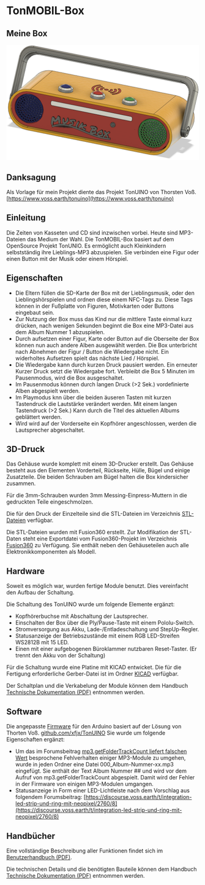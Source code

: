# TonMOBIL-Box
## Meine Box
![TonMOBIL-Box](Bilder/TonMOBIL-Box.png)
## Danksagung
Als Vorlage für mein Projekt diente das Projekt TonUINO von Thorsten Voß.
[https://www.voss.earth/tonuino](https://www.voss.earth/tonuino)
## Einleitung
Die Zeiten von Kasseten und CD sind inzwischen vorbei. Heute sind MP3-Dateien das Medium der Wahl.
Die TonMOBIL-Box basiert auf dem OpenSource Projekt TonUNIO. Es ermöglicht auch Kleinkindern selbstständig ihre Lieblings-MP3 abzuspielen. Sie verbinden eine Figur oder einen Button mit der Musik oder einem Hörspiel.
## Eigenschaften
- Die Eltern füllen die SD-Karte der Box mit der Lieblingsmusik, oder den Lieblingshörspielen und ordnen diese einem NFC-Tags zu. Diese Tags können in der Fußplatte von Figuren, Motivkarten oder Buttons eingebaut sein.
- Zur Nutzung der Box muss das Kind nur die mittlere Taste einmal kurz drücken, nach wenigen Sekunden beginnt die Box eine MP3-Datei aus dem Album Nummer 1 abzuspielen.
- Durch aufsetzen einer Figur, Karte oder Button auf die Oberseite der Box können nun auch andere Alben ausgewählt werden. Die Box unterbricht nach Abnehmen der Figur / Button die Wiedergabe nicht. Ein widerholtes Aufsetzen spielt das nächste Lied / Hörspiel. 
- Die Wiedergabe kann durch kurzen Druck pausiert werden. Ein erneuter Kurzer Druck setzt die Wiedergabe fort. Verbleibt die Box 5 Minuten im Pausenmodus, wird die Box ausgeschaltet.
- Im Pausenmodus können durch langen Druck (>2 Sek.) vordefinierte Alben abgespielt werden.
- Im Playmodus knn über die beiden äuseren Tasten mit kurzen Tastendruck die Lautstärke verändert werden. Mit einem langen Tastendruck (>2 Sek.) Kann durch die Titel des aktuellen Albums geblättert werden.
- Wird wird auf der Vorderseite ein Kopfhörer angeschlossen, werden die Lautsprecher abgeschaltet.
## 3D-Druck
Das Gehäuse wurde komplett mit einem 3D-Drucker erstellt. Das Gehäuse besteht aus den Elementen Vorderteil, Rückseite, Hülle, Bügel und einige Zusatzteile. Die beiden Schrauben am Bügel halten die Box kindersicher zusammen.

Für die 3mm-Schrauben wurden 3mm Messing-Einpress-Muttern in die gedruckten Teile eingeschmolzen.

Die für den Druck der Einzelteile sind die STL-Dateien im Verzeichnis [STL-Dateien](STL-Dateien) verfügbar. 

Die STL-Dateien wurden mit Fusion360 erstellt. Zur Modifikation der STL-Daten steht eine Exportdatei vom Fusion360-Projekt im Verzeichnis [Fusion360](Fusion360) zu Verfügung. Sie enthält neben den Gehäuseteilen auch alle Elektronikkomponemten als Modell.
## Hardware
Soweit es möglich war, wurden fertige Module benutzt. Dies vereinfacht den Aufbau der Schaltung. 

Die Schaltung des TonUINO wurde um folgende Elemente ergänzt:
- Kopfhörerbuchse mit Abschaltung der Lautsprecher.
- Einschalten der Box über die Ply/Pause-Taste mit einem Pololu-Switch.
- Stromversorgung aus Akku, Lade-/Entladeschaltung und StepUp-Regler.
- Statusanzeige der Betriebszustände mit einem RGB LED-Streifen WS2812B mit 15 LED.
- Einen mit einer aufgebogenen Büroklammer nutzbaren Reset-Taster. (Er trennt den Akku von der Schaltung)

Für die Schaltung wurde eine Platine mit KICAD entwicket. Die für die Fertigung erforderliche Gerber-Datei ist im Ordner [KICAD](KICAD) verfügbar.

Der Schaltplan und die Verkabelung der Module können dem Handbuch [Technische Dokumentation (PDF)](Dokumente/TechnischeDokumentation.pdf) entnommen werden.
## Software
Die angepasste [Firmware](Firmware/TonMOBIL) für den Arduino basiert auf der Lösung von Thorten Voß. [github.com/xfjx/TonUINO](https://github.com/xfjx/TonUINO)
Sie wurde um folgende Eigenschaften ergänzt:
- Um das im Forumsbeitrag [mp3.getFolderTrackCount liefert falschen Wert](https://discourse.voss.earth/t/mp3-getfoldertrackcount-liefert-falschen-wert/3406) besprochene Fehlverhalten einiger MP3-Module zu umgehen, wurde in jeden Ordner eine Datei 000_Album-Nummer-xx.mp3 eingefügt. Sie enthält der Text Album Nummer ## und wird vor dem Aufruf von mp3.getFolderTrackCount abgespielt. Damit wird der Fehler in der Firmware von einigen MP3-Modulen umgangen.
- Statusanzeige in Form einer LED-Lichtleiste nach dem Vorschlag aus folgendem Forumsbeitrag: [https://discourse.voss.earth/t/integration-led-strip-und-ring-mit-neopixel/2760/8](https://discourse.voss.earth/t/integration-led-strip-und-ring-mit-neopixel/2760/8)
## Handbücher
Eine vollständige Beschreibung aller Funktionen findet sich im [Benutzerhandbuch (PDF)](Dokumente/Benutzerhandbuch.pdf).

Die technischen Details und die benötigten Bauteile können dem Handbuch [Technische Dokumentation (PDF)](Dokumente/TechnischeDokumentation.pdf) entnommen werden.
